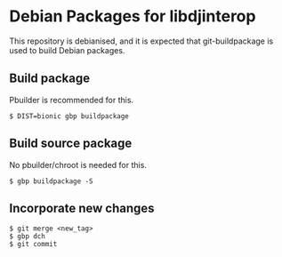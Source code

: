 Debian Packages for libdjinterop
================================

This repository is debianised, and it is expected that git-buildpackage is used to build Debian packages.

Build package
-------------

Pbuilder is recommended for this.

```
$ DIST=bionic gbp buildpackage
```

Build source package
--------------------

No pbuilder/chroot is needed for this.

```
$ gbp buildpackage -S
```

Incorporate new changes
-----------------------

```
$ git merge <new_tag>
$ gbp dch
$ git commit
```

